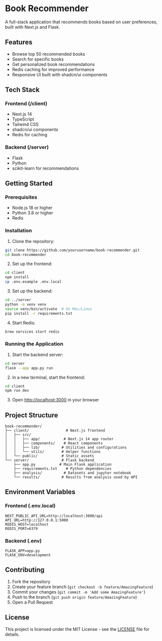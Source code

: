 # Book Recommender

A full-stack application that recommends books based on user preferences, built with Next.js and Flask.

## Features

- Browse top 50 recommended books
- Search for specific books
- Get personalized book recommendations
- Redis caching for improved performance
- Responsive UI built with shadcn/ui components

## Tech Stack

### Frontend (/client)
- Next.js 14
- TypeScript
- Tailwind CSS
- shadcn/ui components
- Redis for caching

### Backend (/server)
- Flask
- Python
- scikit-learn for recommendations

## Getting Started

### Prerequisites
- Node.js 18 or higher
- Python 3.8 or higher
- Redis

### Installation

1. Clone the repository:
```bash
git clone https://github.com/yourusername/book-recommender.git
cd book-recommender
```

2. Set up the frontend:
```bash
cd client
npm install
cp .env.example .env.local
```

3. Set up the backend:
```bash
cd ../server
python -m venv venv
source venv/bin/activate  # On Mac/Linux
pip install -r requirements.txt
```

4. Start Redis:
```bash
brew services start redis
```

### Running the Application

1. Start the backend server:
```bash
cd server
flask --app app.py run
```

2. In a new terminal, start the frontend:
```bash
cd client
npm run dev
```

3. Open [http://localhost:3000](http://localhost:3000) in your browser

## Project Structure

```
book-recommender/
├── client/                 # Next.js frontend
│   ├── src/
│   │   ├── app/           # Next.js 14 app router
│   │   ├── components/    # React components
│   │   ├── lib/          # Utilities and configurations
│   │   └── utils/        # Helper functions
│   └── public/           # Static assets
└── server/               # Flask backend
    ├── app.py           # Main Flask application
    ├── requirements.txt    # Python dependencies
    ├── analysis/          # Datasets and jupyter notebook
    └── results/          # Results from analysis used by API
```

## Environment Variables

### Frontend (.env.local)
```
NEXT_PUBLIC_API_URL=http://localhost:3000/api
API_URL=http://127.0.0.1:5000
REDIS_HOST=localhost
REDIS_PORT=6379
```

### Backend (.env)
```
FLASK_APP=app.py
FLASK_ENV=development
```

## Contributing

1. Fork the repository
2. Create your feature branch (`git checkout -b feature/AmazingFeature`)
3. Commit your changes (`git commit -m 'Add some AmazingFeature'`)
4. Push to the branch (`git push origin feature/AmazingFeature`)
5. Open a Pull Request

## License

This project is licensed under the MIT License - see the [LICENSE](LICENSE) file for details.